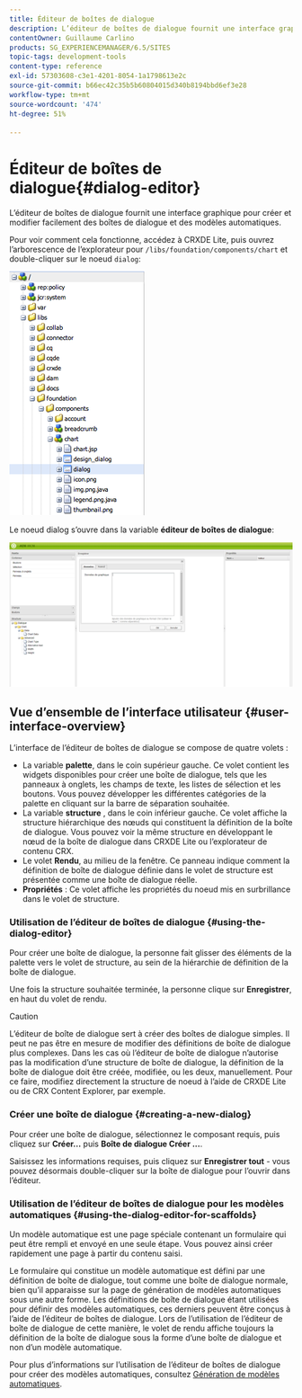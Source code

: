 ```yaml
---
title: Éditeur de boîtes de dialogue
description: L’éditeur de boîtes de dialogue fournit une interface graphique pour créer et modifier facilement des boîtes de dialogue et des modèles automatiques.
contentOwner: Guillaume Carlino
products: SG_EXPERIENCEMANAGER/6.5/SITES
topic-tags: development-tools
content-type: reference
exl-id: 57303608-c3e1-4201-8054-1a1798613e2c
source-git-commit: b66ec42c35b5b60804015d340b8194bbd6ef3e28
workflow-type: tm+mt
source-wordcount: '474'
ht-degree: 51%

---
```


# Éditeur de boîtes de dialogue{#dialog-editor}

L’éditeur de boîtes de dialogue fournit une interface graphique pour créer et modifier facilement des boîtes de dialogue et des modèles automatiques.

Pour voir comment cela fonctionne, accédez à CRXDE Lite, puis ouvrez l’arborescence de l’explorateur pour `/libs/foundation/components/chart` et double-cliquer sur le noeud `dialog`:

![chlimage_1-247](assets/chlimage_1-247.png)

Le noeud dialog s’ouvre dans la variable **éditeur de boîtes de dialogue**:

![screen_shot_2012-02-01at25033pm](assets/screen_shot_2012-02-01at25033pm.png)

## Vue d’ensemble de l’interface utilisateur {#user-interface-overview}

L’interface de l’éditeur de boîtes de dialogue se compose de quatre volets :

* La variable **palette**, dans le coin supérieur gauche. Ce volet contient les widgets disponibles pour créer une boîte de dialogue, tels que les panneaux à onglets, les champs de texte, les listes de sélection et les boutons. Vous pouvez développer les différentes catégories de la palette en cliquant sur la barre de séparation souhaitée.
* La variable **structure** , dans le coin inférieur gauche. Ce volet affiche la structure hiérarchique des nœuds qui constituent la définition de la boîte de dialogue. Vous pouvez voir la même structure en développant le nœud de la boîte de dialogue dans CRXDE Lite ou l’explorateur de contenu CRX.
* Le volet **Rendu**, au milieu de la fenêtre. Ce panneau indique comment la définition de boîte de dialogue définie dans le volet de structure est présentée comme une boîte de dialogue réelle.
* **Propriétés** : Ce volet affiche les propriétés du noeud mis en surbrillance dans le volet de structure.

### Utilisation de l’éditeur de boîtes de dialogue {#using-the-dialog-editor}

Pour créer une boîte de dialogue, la personne fait glisser des éléments de la palette vers le volet de structure, au sein de la hiérarchie de définition de la boîte de dialogue.

Une fois la structure souhaitée terminée, la personne clique sur **Enregistrer**, en haut du volet de rendu.

>[!CAUTION]
>
>L’éditeur de boîte de dialogue sert à créer des boîtes de dialogue simples. Il peut ne pas être en mesure de modifier des définitions de boîte de dialogue plus complexes. Dans les cas où l’éditeur de boîte de dialogue n’autorise pas la modification d’une structure de boîte de dialogue, la définition de la boîte de dialogue doit être créée, modifiée, ou les deux, manuellement. Pour ce faire, modifiez directement la structure de noeud à l’aide de CRXDE Lite ou de CRX Content Explorer, par exemple.

### Créer une boîte de dialogue {#creating-a-new-dialog}

Pour créer une boîte de dialogue, sélectionnez le composant requis, puis cliquez sur **Créer...** puis **Boîte de dialogue Créer ...**.

Saisissez les informations requises, puis cliquez sur **Enregistrer tout** - vous pouvez désormais double-cliquer sur la boîte de dialogue pour l’ouvrir dans l’éditeur.

### Utilisation de l’éditeur de boîtes de dialogue pour les modèles automatiques {#using-the-dialog-editor-for-scaffolds}

Un modèle automatique est une page spéciale contenant un formulaire qui peut être rempli et envoyé en une seule étape. Vous pouvez ainsi créer rapidement une page à partir du contenu saisi.

Le formulaire qui constitue un modèle automatique est défini par une définition de boîte de dialogue, tout comme une boîte de dialogue normale, bien qu’il apparaisse sur la page de génération de modèles automatiques sous une autre forme. Les définitions de boîte de dialogue étant utilisées pour définir des modèles automatiques, ces derniers peuvent être conçus à l’aide de l’éditeur de boîtes de dialogue. Lors de l’utilisation de l’éditeur de boîte de dialogue de cette manière, le volet de rendu affiche toujours la définition de la boîte de dialogue sous la forme d’une boîte de dialogue et non d’un modèle automatique.

Pour plus d’informations sur l’utilisation de l’éditeur de boîtes de dialogue pour créer des modèles automatiques, consultez [Génération de modèles automatiques](/help/sites-authoring/scaffolding.md).
